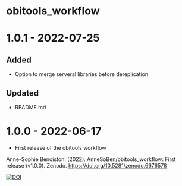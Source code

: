 # obitools_workflow

# 1.0.1 - 2022-07-25

## Added

* Option to merge serveral libraries before dereplication

## Updated

* README.md

# 1.0.0 - 2022-06-17

* First release of the obitools workflow

Anne-Sophie Benoiston. (2022). AnneSoBen/obitools_workflow: First release (v1.0.0). Zenodo. https://doi.org/10.5281/zenodo.6676578

[![DOI](https://zenodo.org/badge/494010774.svg)](https://zenodo.org/badge/latestdoi/494010774)

